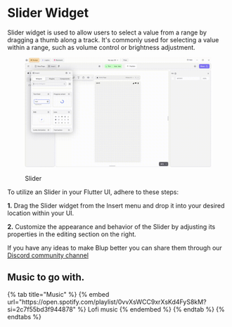 # Slider Widget

Slider widget is used to allow users to select a value from a range by dragging a thumb along a track. It's commonly used for selecting a value within a range, such as volume control or brightness adjustment. 

<figure><img src="../../../.gitbook/assets/alert-dialog.gif" alt="Slider"><figcaption><p>Slider</p></figcaption></figure>

To utilize an Slider in your Flutter UI, adhere to these steps:

**1.** Drag the Slider widget from the Insert menu and drop it into your desired location within your UI.

**2.** Customize the appearance and behavior of the Slider by adjusting its properties in the editing section on the right.

If you have any ideas to make Blup better you can share them through our [Discord community channel ](https://discord.com/channels/940632966093234176/965313562425823303)

## Music to go with.
 
<div class="container">
  {% tab title="Music" %}
  {% embed url="https://open.spotify.com/playlist/0vvXsWCC9xrXsKd4FyS8kM?si=2c7f55bd3f944878" %}
  Lofi music
  {% endembed %}
  {% endtab %}
  {% endtabs %}
</div>